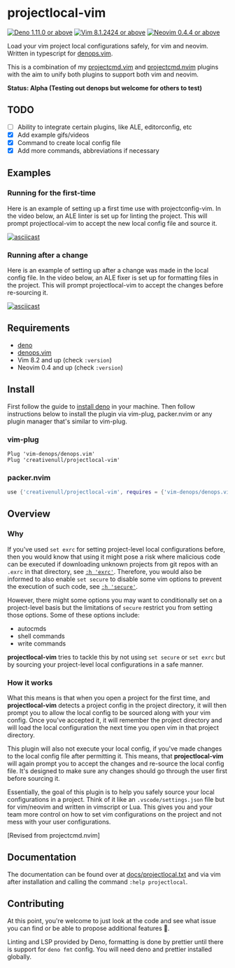 # projectlocal-vim

[![Deno 1.11.0 or above](https://img.shields.io/badge/Deno-Support%201.11.0-yellowgreen.svg?logo=deno)](https://github.com/denoland/deno/tree/v1.11.0)
[![Vim 8.1.2424 or above](https://img.shields.io/badge/Vim-Support%208.1.2424-yellowgreen.svg?logo=vim)](https://github.com/vim/vim/tree/v8.1.2424)
[![Neovim 0.4.4 or above](https://img.shields.io/badge/Neovim-Support%200.4.4-yellowgreen.svg?logo=neovim&logoColor=white)](https://github.com/neovim/neovim/tree/v0.4.4)

Load your vim project local configurations safely, for vim and neovim. Written in typescript for [denops.vim][denops].

This is a combination of my [projectcmd.vim][pcmdvim] and [projectcmd.nvim][pcmdnvim] plugins with the aim to unify both
plugins to support both vim and neovim.

__Status: Alpha (Testing out denops but welcome for others to test)__

## TODO

+ [ ] Ability to integrate certain plugins, like ALE, editorconfig, etc
+ [X] Add example gifs/videos
+ [X] Command to create local config file
+ [X] Add more commands, abbreviations if necessary

## Examples
### Running for the first-time

Here is an example of setting up a first time use with projectconfig-vim. In the video below, an ALE linter is set up
for linting the project. This will prompt projectlocal-vim to accept the new local config file and source it.

[![asciicast](https://asciinema.org/a/lg5fteXqg6CWiNiaOUiHIDWUq.svg)](https://asciinema.org/a/lg5fteXqg6CWiNiaOUiHIDWUq)

### Running after a change

Here is an example of setting up after a change was made in the local config file. In the video below, an ALE fixer is
set up for formatting files in the project. This will prompt projectlocal-vim to accept the changes before re-sourcing
it.

[![asciicast](https://asciinema.org/a/AFXP48Kb4L2IwcbZNv40RqBhL.svg)](https://asciinema.org/a/AFXP48Kb4L2IwcbZNv40RqBhL)

## Requirements

+ [deno](https://deno.land)
+ [denops.vim][denops]
+ Vim 8.2 and up (check `:version`)
+ Neovim 0.4 and up (check `:version`)

## Install

First follow the guide to [install deno](https://deno.land) in your machine. Then follow instructions below to install
the plugin via vim-plug, packer.nvim or any plugin manager that's similar to vim-plug.

### vim-plug

```vim
Plug 'vim-denops/denops.vim'
Plug 'creativenull/projectlocal-vim'
```

### packer.nvim

```lua
use {'creativenull/projectlocal-vim', requires = {'vim-denops/denops.vim'}}
```

## Overview
### Why

If you've used `set exrc` for setting project-level local configurations before, then you would know that using it might
pose a risk where malicious code can be executed if downloading unknown projects from git repos with an `.exrc` in that
directory, see [`:h 'exrc'`][vim-exrc]. Therefore, you would also be informed to also enable `set secure` to disable
some vim options to prevent the execution of such code, see [`:h 'secure'`][vim-secure].

However, there might some options you may want to conditionally set on a project-level basis but the limitations of
`secure` restrict you from setting those options. Some of these options include:

+ autocmds
+ shell commands
+ write commands

**projectlocal-vim** tries to tackle this by not using `set secure` or `set exrc` but by sourcing your project-level
local configurations in a safe manner.

### How it works

What this means is that when you open a project for the first time, and **projectlocal-vim** detects a project config
in the project directory, it will then prompt you to allow the local config to be sourced along with your vim config.
Once you've accepted it, it will remember the project directory and will load the local configuration the next time you
open vim in that project directory.

This plugin will also not execute your local config, if you've made changes to the local config file after permitting it.
This means, that **projectlocal-vim** will again prompt you to accept the changes and re-source the local config file.
It's designed to make sure any changes should go through the user first before sourcing it.

Essentially, the goal of this plugin is to help you safely source your local configurations in a project.
Think of it like an `.vscode/settings.json` file but for vim/neovim and written in vimscript or Lua. This gives you and
your team more control on how to set vim configurations on the project and not mess with your user configurations.

[Revised from projectcmd.nvim]

## Documentation

The documentation can be found over at [docs/projectlocal.txt][docs] and via vim after installation and calling the
command `:help projectlocal`.

## Contributing

At this point, you're welcome to just look at the code and see what issue you can find or be able to propose additional
features 🙂.

Linting and LSP provided by Deno, formatting is done by prettier until there is support for `deno fmt` config. You will
need deno and prettier installed globally.

[vim-exrc]: https://vimhelp.org/options.txt.html#'exrc'
[vim-secure]: https://vimhelp.org/options.txt.html#'secure'
[denops]: https://github.com/vim-denops/denops.vim
[pcmdvim]: https://github.com/creativenull/projectcmd.vim
[pcmdnvim]: https://github.com/creativenull/projectcmd.nvim
[docs]: docs/projectlocal.txt
